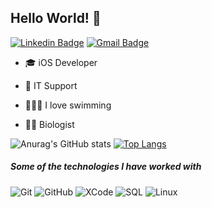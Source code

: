 ## Hello World! 👋
[![Linkedin Badge](https://img.shields.io/badge/-PabloButron-blue?style=flat-square&logo=Linkedin&logoColor=white&link=https://www.linkedin.com/in/pablobutron/)](https://www.linkedin.com/in/pablobutron/) 
[![Gmail Badge](https://img.shields.io/badge/-PabloButron-c14438?style=flat-square&logo=Gmail&logoColor=white&link=mailto:pabloamar@icloud.com)](mailto:pabloamar@icloud.com)


- 🎓 iOS Developer

- 🌱 IT Support

- 🏊🏻‍♂️ I love swimming

- 👨‍🔬 Biologist


<p align="center">

  
 ![Anurag's GitHub stats](https://github-readme-stats.vercel.app/api?username=PabloButron&count_private=true&show_icons=true&hide=stars,issues&hide_border=true&theme=transparent)
 [![Top Langs](https://github-readme-stats.vercel.app/api/top-langs/?username=PabloButron)](https://github.com/anuraghazra/github-readme-stats)


 </p>
 
 ##### Some of the technologies I have worked with

![Git](https://img.shields.io/badge/-Git-222222?style=flat&logo=git&logoColor=F05032)
![GitHub](https://img.shields.io/badge/-GitHub-222222?style=flat&logo=github&logoColor=181717)
![XCode](https://img.shields.io/badge/-XCode-222222?style=flat&logo=XCode&logoColor=1575F9)
![SQL](https://img.shields.io/badge/-SQL-000000?style=flat&logo=postgresql)
![Linux](https://img.shields.io/badge/-Linux-222222?style=flat&logo=linux&logoColor=FCC624)


